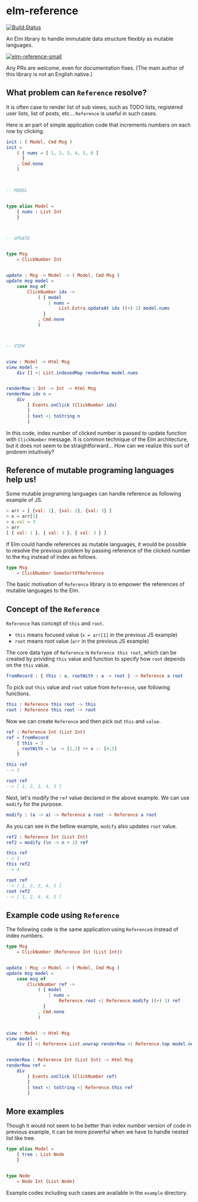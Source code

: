 # elm-reference

[![Build Status](https://travis-ci.org/arowM/elm-reference.svg?branch=master)](https://travis-ci.org/arowM/elm-reference)

An Elm library to handle immutable data structure flexibly as mutable languages.

[![elm-reference-small](https://user-images.githubusercontent.com/1481749/43362741-ad7a4868-932c-11e8-94a6-850c904b814e.png)
](https://twitter.com/hashtag/%E3%81%95%E3%81%8F%E3%82%89%E3%81%A1%E3%82%83%E3%82%93%E6%97%A5%E8%A8%98?src=hash)

Any PRs are welcome, even for documentation fixes.  (The main author of this library is not an English native.)

## What problem can `Reference` resolve?

It is often case to render list of sub views, such as TODO lists, registered user lists, list of posts, etc...
`Reference` is useful in such cases.

Here is an part of simple application code that increments numbers on each row by clicking.

```elm
init : ( Model, Cmd Msg )
init =
    ( { nums = [ 1, 2, 3, 4, 5, 6 ]
      }
    , Cmd.none
    )



-- MODEL


type alias Model =
    { nums : List Int
    }



-- UPDATE


type Msg
    = ClickNumber Int


update : Msg -> Model -> ( Model, Cmd Msg )
update msg model =
    case msg of
        ClickNumber idx ->
            ( { model
                | nums =
                    List.Extra.updateAt idx ((+) 1) model.nums
              }
            , Cmd.none
            )



-- VIEW


view : Model -> Html Msg
view model =
    div [] <| List.indexedMap renderRow model.nums


renderRow : Int -> Int -> Html Msg
renderRow idx n =
    div
        [ Events.onClick (ClickNumber idx)
        ]
        [ text <| toString n
        ]
```

In this code, index number of clicked number is passed to update function with `ClickNumber` message.
It is common technique of the Elm architecture, but it does not seem to be straightforward...
How can we realize this sort of probrem intuitively?

## Reference of mutable programing languages help us!

Some mutable programing languages can handle reference as following example of JS.

```js
> arr = [ {val: 1}, {val: 2}, {val: 3} ]
> x = arr[1]
> x.val = 3
> arr
[ { val: 1 }, { val: 3 }, { val: 3 } ]
```

If Elm could handle references as mutable languages, it would be possible to resolve the previous problem by passing reference of the clicked number to the `Msg` instead of index as follows.

```elm
type Msg
    = ClickNumber SomeSortOfReference
```

The basic motivation of `Reference` library is to empower the references of mutable languages to the Elm.

## Concept of the `Reference`

`Reference` has concept of `this` and `root`.

* `this` means focused value (`x = arr[1]` in the previous JS example)
* `root` means root value (`arr` in the previous JS example)

The core data type of `Reference` is `Reference this root`, which can be created by prividing `this` value and function to specify how `root` depends on the `this` value.

```elm
fromRecord : { this : a, rootWith : a -> root } -> Reference a root
```

To pick out `this` value and `root` value from `Reference`, use following functions.

```elm
this : Reference this root -> this
root : Reference this root -> root
```

Now we can create `Reference` and then pick out `this` and `value`.

```elm
ref : Reference Int (List Int)
ref = fromRecord
    { this = 3
    , rootWith = \x -> [1,2] ++ x :: [4,5]
    }

this ref
--> 3

root ref
--> [ 1, 2, 3, 4, 5 ]
```

Next, let's modify the `ref` value declared in the above example.
We can use `modify` for the purpose.

```elm
modify : (a -> a) -> Reference a root -> Reference a root
```

As you can see in the bellow example, `modify` also updates `root` value.

```elm
ref2 : Reference Int (List Int)
ref2 = modify (\n -> n + 1) ref

this ref
--> 3
this ref2
--> 4

root ref
--> [ 1, 2, 3, 4, 5 ]
root ref2
--> [ 1, 2, 4, 4, 5 ]
```

## Example code using `Reference`

The following code is the same application using `Reference`s instead of index numbers.

```elm
type Msg
    = ClickNumber (Reference Int (List Int))


update : Msg -> Model -> ( Model, Cmd Msg )
update msg model =
    case msg of
        ClickNumber ref ->
            ( { model
                | nums =
                    Reference.root <| Reference.modify ((+) 1) ref
              }
            , Cmd.none
            )


view : Model -> Html Msg
view model =
    div [] <| Reference.List.unwrap renderRow <| Reference.top model.nums


renderRow : Reference Int (List Int) -> Html Msg
renderRow ref =
    div
        [ Events.onClick (ClickNumber ref)
        ]
        [ text <| toString <| Reference.this ref
        ]
```

## More examples

Though it would not seem to be better than index number version of code in previous example,
it can be more powerful when we have to handle nested list like tree.

```elm
type alias Model =
    { tree : List Node
    }


type Node
    = Node Int (List Node)
```

Example codes including such cases are available in the `example` directory.
